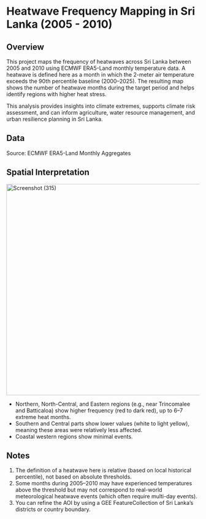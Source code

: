 # Heatwave Frequency Mapping in Sri Lanka (2005 - 2010)
## Overview
This project maps the frequency of heatwaves across Sri Lanka between 2005 and 2010 using ECMWF ERA5-Land monthly temperature data. A heatwave is defined here as a month in which the 2-meter air temperature exceeds the 90th percentile baseline (2000–2025). The resulting map shows the number of heatwave months during the target period and helps identify regions with higher heat stress.

This analysis provides insights into climate extremes, supports climate risk assessment, and can inform agriculture, water resource management, and urban resilience planning in Sri Lanka.

## Data
Source: ECMWF ERA5-Land Monthly Aggregates

## Spatial Interpretation
<img width="1920" height="552" alt="Screenshot (315)" src="https://github.com/user-attachments/assets/1f8e23f0-bf38-47c9-beeb-1fbf386e16c5" />

- Northern, North-Central, and Eastern regions (e.g., near Trincomalee and Batticaloa) show higher frequency (red to dark red), up to 6–7 extreme heat months.
- Southern and Central parts show lower values (white to light yellow), meaning these areas were relatively less affected.
- Coastal western regions show minimal events.

## Notes
1. The definition of a heatwave here is relative (based on local historical percentile), not based on absolute thresholds.
2. Some months during 2005–2010 may have experienced temperatures above the threshold but may not correspond to real-world meteorological heatwave events (which often require multi-day events).
3. You can refine the AOI by using a GEE FeatureCollection of Sri Lanka’s districts or country boundary.



